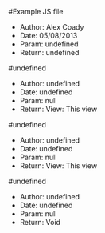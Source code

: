 #Example JS file
*	Author: Alex Coady
*	Date: 05/08/2013
*	Param: undefined
*	Return: undefined


#undefined
*	Author: undefined
*	Date: undefined
*	Param: null
*	Return: View: This view


#undefined
*	Author: undefined
*	Date: undefined
*	Param: null
*	Return: View: This view


#undefined
*	Author: undefined
*	Date: undefined
*	Param: null
*	Return: Void


